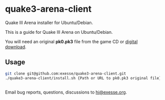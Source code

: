 # quake3-arena-client
Quake III Arena installer for Ubuntu/Debian.

This is a guide for Quake III Arena on Ubuntu/Debian.

You will need an original **pk0.pk3** file from the game CD or [digital](https://github.com/nrempel/q3-server/raw/master/baseq3/pak0.pk3) [download](http://game.pioneernet.ru/dl/q3/files/pk3/pak0.pk3).

## Usage 
```bash
git clone git@github.com:exesse/quake3-arena-client.git
./quake3-arena-client/install.sh {Path or URL to pk0.pk3 original file}
```

##
Email bug reports, questions, discussions to [hi@exesse.org](mailto:hi@exesse.org).
